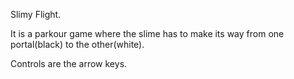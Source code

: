 <p>Slimy Flight.</p>
<p>It is a parkour game where the slime has to make its way from one portal(black) to the other(white).</p>
<p>Controls are the arrow keys.</p>

